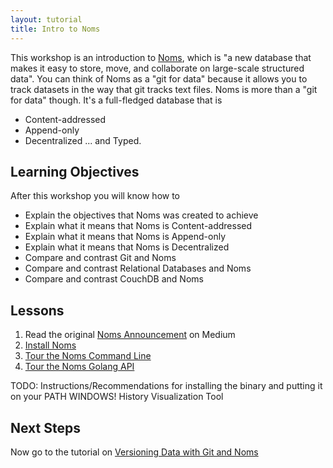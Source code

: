 ```yaml
---
layout: tutorial
title: Intro to Noms
---
```


This workshop is an introduction to [Noms](https://github.com/attic-labs/noms), which is "a new database that makes it easy to store, move, and collaborate on large-scale structured data". You can think of Noms as a "git for data" because it allows you to track datasets in the way that git tracks text files.  Noms is more than a "git for data" though. It's a full-fledged database that is

* Content-addressed
* Append-only
* Decentralized
... and Typed.

## Learning Objectives

After this workshop you will know how to

* Explain the objectives that Noms was created to achieve
* Explain what it means that Noms is Content-addressed
* Explain what it means that Noms is Append-only
* Explain what it means that Noms is Decentralized
* Compare and contrast Git and Noms
* Compare and contrast Relational Databases and Noms
* Compare and contrast CouchDB and Noms

## Lessons

1. Read the original [Noms Announcement](https://medium.com/@aboodman/noms-init-98b7f0c3566#.ue3vdtf6h) on Medium
2. [Install Noms](lessons/install-noms)
3. [Tour the Noms Command Line](https://github.com/attic-labs/noms/blob/master/doc/cli-tour.md)
4. [Tour the Noms Golang API](https://github.com/attic-labs/noms/blob/master/doc/go-tour.md)

TODO:
Instructions/Recommendations for installing the binary and putting it on your PATH
WINDOWS!
History Visualization Tool

## Next Steps

Now go to the tutorial on [Versioning Data with Git and Noms](../versioning-data)
